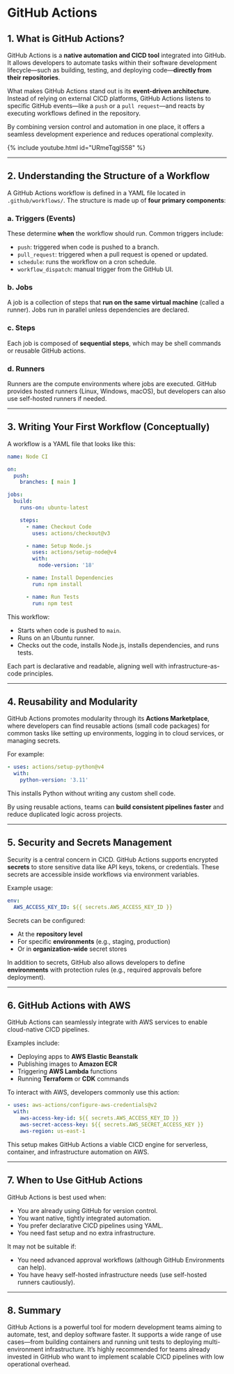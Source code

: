 # **GitHub Actions**

## **1. What is GitHub Actions?**

GitHub Actions is a **native automation and CICD tool** integrated into GitHub. It allows developers to automate tasks within their software development lifecycle—such as building, testing, and deploying code—**directly from their repositories**.

What makes GitHub Actions stand out is its **event-driven architecture**. Instead of relying on external CICD platforms, GitHub Actions listens to specific GitHub events—like a `push` or a `pull request`—and reacts by executing workflows defined in the repository.

By combining version control and automation in one place, it offers a seamless development experience and reduces operational complexity.


{% include youtube.html id="URmeTqglS58" %}


---

## **2. Understanding the Structure of a Workflow**

A GitHub Actions workflow is defined in a YAML file located in `.github/workflows/`. The structure is made up of **four primary components**:

### a. Triggers (Events)
These determine **when** the workflow should run. Common triggers include:
- `push`: triggered when code is pushed to a branch.
- `pull_request`: triggered when a pull request is opened or updated.
- `schedule`: runs the workflow on a cron schedule.
- `workflow_dispatch`: manual trigger from the GitHub UI.

### b. Jobs
A job is a collection of steps that **run on the same virtual machine** (called a runner). Jobs run in parallel unless dependencies are declared.

### c. Steps
Each job is composed of **sequential steps**, which may be shell commands or reusable GitHub actions.

### d. Runners
Runners are the compute environments where jobs are executed. GitHub provides hosted runners (Linux, Windows, macOS), but developers can also use self-hosted runners if needed.

---

## **3. Writing Your First Workflow (Conceptually)**

A workflow is a YAML file that looks like this:

```yaml
name: Node CI

on:
  push:
    branches: [ main ]

jobs:
  build:
    runs-on: ubuntu-latest

    steps:
      - name: Checkout Code
        uses: actions/checkout@v3

      - name: Setup Node.js
        uses: actions/setup-node@v4
        with:
          node-version: '18'

      - name: Install Dependencies
        run: npm install

      - name: Run Tests
        run: npm test
```

This workflow:
- Starts when code is pushed to `main`.
- Runs on an Ubuntu runner.
- Checks out the code, installs Node.js, installs dependencies, and runs tests.

Each part is declarative and readable, aligning well with infrastructure-as-code principles.

---

## **4. Reusability and Modularity**

GitHub Actions promotes modularity through its **Actions Marketplace**, where developers can find reusable actions (small code packages) for common tasks like setting up environments, logging in to cloud services, or managing secrets.

For example:
```yaml
- uses: actions/setup-python@v4
  with:
    python-version: '3.11'
```

This installs Python without writing any custom shell code.

By using reusable actions, teams can **build consistent pipelines faster** and reduce duplicated logic across projects.

---

## **5. Security and Secrets Management**

Security is a central concern in CICD. GitHub Actions supports encrypted **secrets** to store sensitive data like API keys, tokens, or credentials. These secrets are accessible inside workflows via environment variables.

Example usage:
```yaml
env:
  AWS_ACCESS_KEY_ID: ${{ secrets.AWS_ACCESS_KEY_ID }}
```

Secrets can be configured:
- At the **repository level**
- For specific **environments** (e.g., staging, production)
- Or in **organization-wide** secret stores

In addition to secrets, GitHub also allows developers to define **environments** with protection rules (e.g., required approvals before deployment).

---

## **6. GitHub Actions with AWS**

GitHub Actions can seamlessly integrate with AWS services to enable cloud-native CICD pipelines.

Examples include:
- Deploying apps to **AWS Elastic Beanstalk**
- Publishing images to **Amazon ECR**
- Triggering **AWS Lambda** functions
- Running **Terraform** or **CDK** commands

To interact with AWS, developers commonly use this action:
```yaml
- uses: aws-actions/configure-aws-credentials@v2
  with:
    aws-access-key-id: ${{ secrets.AWS_ACCESS_KEY_ID }}
    aws-secret-access-key: ${{ secrets.AWS_SECRET_ACCESS_KEY }}
    aws-region: us-east-1
```

This setup makes GitHub Actions a viable CICD engine for serverless, container, and infrastructure automation on AWS.

---

## **7. When to Use GitHub Actions**

GitHub Actions is best used when:
- You are already using GitHub for version control.
- You want native, tightly integrated automation.
- You prefer declarative CICD pipelines using YAML.
- You need fast setup and no extra infrastructure.

It may not be suitable if:
- You need advanced approval workflows (although GitHub Environments can help).
- You have heavy self-hosted infrastructure needs (use self-hosted runners cautiously).

---

## **8. Summary**

GitHub Actions is a powerful tool for modern development teams aiming to automate, test, and deploy software faster. It supports a wide range of use cases—from building containers and running unit tests to deploying multi-environment infrastructure. It’s highly recommended for teams already invested in GitHub who want to implement scalable CICD pipelines with low operational overhead.